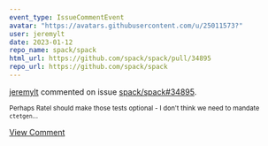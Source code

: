 ```yaml
---
event_type: IssueCommentEvent
avatar: "https://avatars.githubusercontent.com/u/25011573?"
user: jeremylt
date: 2023-01-12
repo_name: spack/spack
html_url: https://github.com/spack/spack/pull/34895
repo_url: https://github.com/spack/spack
---
```


<a href='https://github.com/jeremylt' target='_blank'>jeremylt</a> commented on issue <a href='https://github.com/spack/spack/pull/34895' target='_blank'>spack/spack#34895</a>.

<small>Perhaps Ratel should make those tests optional - I don't think we need to mandate `ctetgen`...</small>

<a href='https://github.com/spack/spack/pull/34895' target='_blank'>View Comment</a>